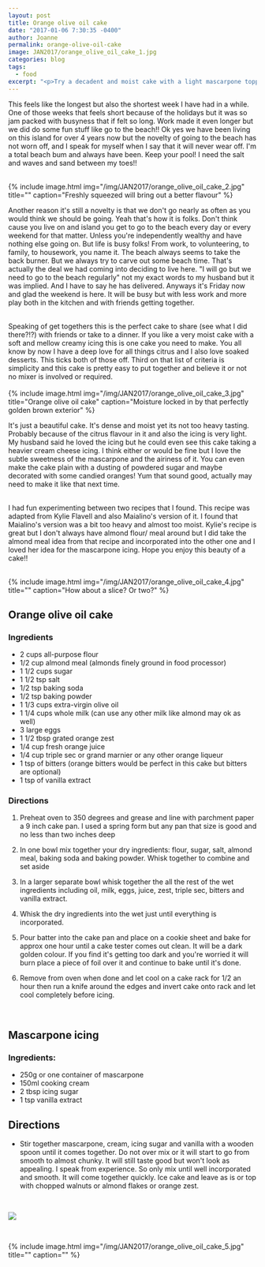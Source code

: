 ```yaml
---
layout: post
title: Orange olive oil cake
date: "2017-01-06 7:30:35 -0400"
author: Joanne
permalink: orange-olive-oil-cake
image: JAN2017/orange_olive_oil_cake_1.jpg
categories: blog
tags:
  - food
excerpt: "<p>Try a decadent and moist cake with a light mascarpone topping</p>"
---
```


This feels like the longest but also the shortest week I have had in a while. One of those weeks that feels short because of the holidays but it was so jam packed with busyness that if felt so long.   Work made it even longer but we did do some fun stuff like go to the beach!! Ok yes we have been living on this island for over 4 years now but the novelty of going to the beach has not worn off, and I speak for myself when I say that it will never wear off. I'm a total beach bum and always have been.  Keep your pool! I need the salt and waves and sand between my toes!!
<br>
<br>

{% include image.html
            img="/img/JAN2017/orange_olive_oil_cake_2.jpg"
            title=""
            caption="Freshly squeezed will bring out a better flavour" %}

Another reason it's still a novelty is that we don't go nearly as often as you would think we should be going.  Yeah that's how it is folks.  Don't think cause you live on and island you get to go to the beach every day or every weekend for that matter.  Unless you're independently wealthy and have nothing else going on. But life is busy folks! From work, to volunteering, to family, to housework, you name it. The beach always seems to take the back burner. But we always try to carve out some beach time. That's actually the deal we had coming into deciding to live here. "I will go but we need to go to the beach regularly" not my exact words to my husband but it was implied.  And I have to say he has delivered.  Anyways it's Friday now and glad the weekend is here. It will be busy but with less work and more play both in the kitchen and with friends getting together.  
<br>

Speaking of get togethers this is the perfect cake to share (see what I did there?!?) with friends or take to a dinner.  If you like a very moist cake with a soft and mellow creamy icing this is one cake you need to make.  You all know by now I have a deep love for all things citrus and I also love soaked desserts. This ticks both of those off.  Third on that list of criteria is simplicity and this cake is pretty easy to put together and believe it or not no mixer is involved or required.  
<br>
{% include image.html
            img="/img/JAN2017/orange_olive_oil_cake_3.jpg"
            title="Orange olive oil cake"
            caption="Moisture locked in by that perfectly golden brown exterior" %}

It's just a beautiful cake. It's dense and moist yet its not too heavy tasting.  Probably because of the citrus flavour in it and also the icing is very light.  My husband said he loved the icing but he could even see this cake taking a heavier cream cheese icing.  I think either or would be fine but I love the subtle sweetness of the mascarpone and the airiness of it. You can even make the cake plain with a dusting of powdered sugar and maybe decorated with some candied oranges! Yum that sound good, actually may need to make it like that next time.  
<br>

I had fun experimenting between two recipes that I found.
This recipe was adapted from Kylie Flavell and also Maialino's version of it.
I found that Maialino's version was a bit too heavy and almost too moist.  Kylie's recipe is great but I don't always have almond flour/ meal around but I did take the almond meal idea from that recipe and incorporated into the other one and I loved her idea for the mascarpone icing. Hope you enjoy this beauty of a cake!!
<br>
<br>

{% include image.html
            img="/img/JAN2017/orange_olive_oil_cake_4.jpg"
            title=""
            caption="How about a slice? Or two?" %}
<br>

## Orange olive oil cake

### Ingredients

* 2 cups all-purpose flour
* 1/2 cup almond meal (almonds finely ground in food processor)
* 1 1/2 cups sugar
* 1 1/2 tsp salt
* 1/2 tsp baking soda
* 1/2 tsp baking powder
* 1 1/3 cups extra-virgin olive oil
* 1 1/4 cups whole milk (can use any other milk like almond may ok as well)
* 3 large eggs
* 1 1/2 tbsp grated orange zest
* 1/4 cup fresh orange juice
* 1/4 cup triple sec or grand marnier or any other orange liqueur
* 1 tsp of bitters (orange bitters would be perfect in this cake but bitters are optional)
* 1 tsp of vanilla extract

### Directions

1. Preheat oven to 350 degrees and grease and line with parchment paper a 9 inch cake pan.  I used a spring form but any pan that size is good and no less than two inches deep

1. In one bowl mix together your dry ingredients: flour, sugar, salt, almond meal, baking soda and baking powder. Whisk together to combine and set aside

1. In a larger separate bowl whisk together the all the rest of the wet ingredients including oil, milk, eggs, juice, zest, triple sec, bitters and vanilla extract.

1. Whisk the dry ingredients into the wet just until everything is incorporated.

1. Pour batter into the cake pan and place on a cookie sheet and bake for approx one hour until a cake tester comes out clean.   It will be a dark golden colour. If you find it's getting too dark and you're worried it will burn place a piece of foil over it and continue to bake until it's done.  

1. Remove from oven when done and let cool on a cake rack for 1/2 an hour then run a knife around the edges and invert cake onto rack and let cool completely before icing.  
<br>


## Mascarpone icing

### Ingredients:

* 250g or one container of  mascarpone
* 150ml cooking cream
* 2 tbsp icing sugar
* 1 tsp vanilla extract

## Directions

* Stir together mascarpone, cream, icing sugar and vanilla with a wooden spoon until it comes together. Do not over mix or it will start to go from smooth to almost chunky.  It  will still taste good but won't look as appealing. I speak from experience. So only mix until well incorporated and smooth.  It will come together quickly.  Ice cake and leave as is or top with chopped walnuts or almond flakes or orange zest.

<br>

<p class="apple__news__logo"><a href="https://apple.news/TKVtoVhGUQSuiufA4bqI-gg"><img src="{{ basesite.url }}/img/apple_news.svg" /></a></p>
<br>

{% include image.html
            img="/img/JAN2017/orange_olive_oil_cake_5.jpg"
            title=""
            caption="" %}
